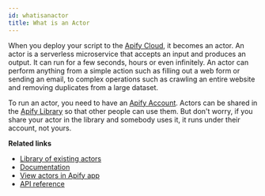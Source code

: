 ```yaml
---
id: whatisanactor
title: What is an Actor
---
```

When you deploy your script to the <a href="https://www.apify.com/" target="_blank">Apify Cloud</a>,
it becomes an actor.
An actor is a serverless microservice that accepts an input and produces an output.
It can run for a few seconds, hours or even infinitely.
An actor can perform anything from a simple action such as filling out a web form or sending an email,
to complex operations such as crawling an entire website and removing duplicates from a large dataset.

To run an actor, you need to have an <a href="https://my.apify.com/)" target="_blank">Apify Account</a>.
Actors can be shared in the <a href="https://www.apify.com/library?&type=acts)" target="_blank">Apify Library</a>
so that other people can use them.
But don't worry, if you share your actor in the library
and somebody uses it, it runs under their account, not yours.

**Related links**

* <a href="https://www.apify.com/library?&type=acts" target="_blank">Library of existing actors</a>
* <a href="https://www.apify.com/docs/actor" target="_blank">Documentation</a>
* <a href="https://my.apify.com/actors" target="_blank">View actors in Apify app</a>
* <a href="https://www.apify.com/docs/api/v2#/reference/actors" target="_blank">API reference</a>
